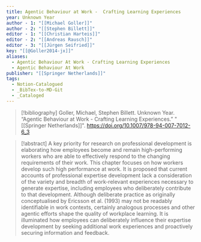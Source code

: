 ```yaml
---
title: Agentic Behaviour at Work -  Crafting Learning Experiences
year: Unknown Year
author - 1: "[[Michael Goller]]"
author - 2: "[[Stephen Billett]]"
editor - 1: "[[Christian Harteis]]"
editor - 2: "[[Andreas Rausch]]"
editor - 3: "[[Jürgen Seifried]]"
key: "[[@Goller2014-jx]]"
aliases:
  - Agentic Behaviour At Work - Crafting Learning Experiences
  - Agentic Behaviour At Work
publisher: "[[Springer Netherlands]]"
tags:
  - Notion-Catalogued
  - _BibTex-to-MD-Git
  - _Cataloged
---
```


> [!bibliography]
> Goller, Michael, Stephen Billett. Unknown Year. “Agentic Behaviour at Work -  Crafting Learning Experiences.” "[[Springer Netherlands]]". https://doi.org/10.1007/978-94-007-7012-6_3

> [!abstract]
> A key priority for research on professional development is elaborating how employees become and remain high-performing workers who are able to effectively respond to the changing requirements of their work. This chapter focuses on how workers develop such high performance at work. It is proposed that current accounts of professional expertise development lack a consideration of the variety and breadth of work-relevant experiences necessary to generate expertise, including employees who deliberately contribute to that development. Although deliberate practice as originally conceptualised by Ericsson et al. (1993) may not be readably identifiable in work contexts, certainly analogous processes and other agentic efforts shape the quality of workplace learning. It is illuminated how employees can deliberately influence their expertise development by seeking additional work experiences and proactively securing information and feedback.